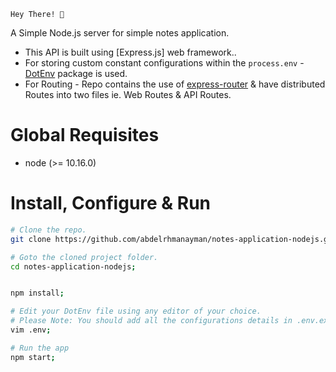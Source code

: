 ```
Hey There! 🙌 
```

A Simple Node.js server for simple notes application.

* This API is built using [Express.js] web framework.. 
* For storing custom constant configurations within the `process.env` - [DotEnv](https://github.com/motdotla/dotenv) package is used.
* For Routing - Repo contains the use of [express-router](https://expressjs.com/en/guide/routing.html) & have distributed Routes into two files ie. Web Routes & API Routes. 


# Global Requisites

* node (>= 10.16.0)


# Install, Configure & Run

```bash
# Clone the repo.
git clone https://github.com/abdelrhmanayman/notes-application-nodejs.git

# Goto the cloned project folder.
cd notes-application-nodejs;


npm install;

# Edit your DotEnv file using any editor of your choice.
# Please Note: You should add all the configurations details in .env.example
vim .env;

# Run the app
npm start;
```



